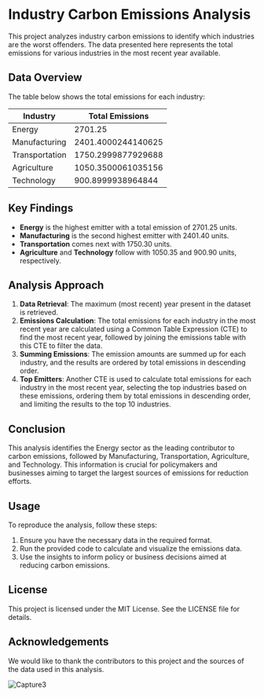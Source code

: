 # Industry Carbon Emissions Analysis

This project analyzes industry carbon emissions to identify which industries are the worst offenders. The data presented here represents the total emissions for various industries in the most recent year available.

## Data Overview

The table below shows the total emissions for each industry:

| Industry        | Total Emissions         |
|-----------------|-------------------------|
| Energy          | 2701.25                 |
| Manufacturing   | 2401.4000244140625      |
| Transportation  | 1750.2999877929688      |
| Agriculture     | 1050.3500061035156      |
| Technology      | 900.8999938964844       |

## Key Findings

- **Energy** is the highest emitter with a total emission of 2701.25 units.
- **Manufacturing** is the second highest emitter with 2401.40 units.
- **Transportation** comes next with 1750.30 units.
- **Agriculture** and **Technology** follow with 1050.35 and 900.90 units, respectively.

## Analysis Approach

1. **Data Retrieval**: The maximum (most recent) year present in the dataset is retrieved.
2. **Emissions Calculation**: The total emissions for each industry in the most recent year are calculated using a Common Table Expression (CTE) to find the most recent year, followed by joining the emissions table with this CTE to filter the data.
3. **Summing Emissions**: The emission amounts are summed up for each industry, and the results are ordered by total emissions in descending order.
4. **Top Emitters**: Another CTE is used to calculate total emissions for each industry in the most recent year, selecting the top industries based on these emissions, ordering them by total emissions in descending order, and limiting the results to the top 10 industries.

## Conclusion

This analysis identifies the Energy sector as the leading contributor to carbon emissions, followed by Manufacturing, Transportation, Agriculture, and Technology. This information is crucial for policymakers and businesses aiming to target the largest sources of emissions for reduction efforts.

## Usage

To reproduce the analysis, follow these steps:

1. Ensure you have the necessary data in the required format.
2. Run the provided code to calculate and visualize the emissions data.
3. Use the insights to inform policy or business decisions aimed at reducing carbon emissions.

## License

This project is licensed under the MIT License. See the LICENSE file for details.

## Acknowledgements

We would like to thank the contributors to this project and the sources of the data used in this analysis.

![Capture3](https://github.com/Kanch-prog/Carbon_Emissions/assets/121807277/fa47d067-ef4f-4d20-af00-d1362815d94b)
